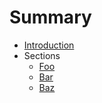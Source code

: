 # Summary

* [Introduction](README.md)
* Sections
    * [Foo](section_foo.md)
    * [Bar](section_bar.md)
    * [Baz](section_baz.md)